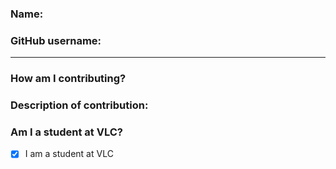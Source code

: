 ### Name: 

### GitHub username: 

<hr>

### How am I contributing? 

<!-- Write below -->

<!-- Write above -->

### Description of contribution: 

<!-- Write below -->

<!-- Write above -->

### Am I a student at VLC?

<!-- Remove the 'x' if you are not a student at VLC. -->

- [x] I am a student at VLC

